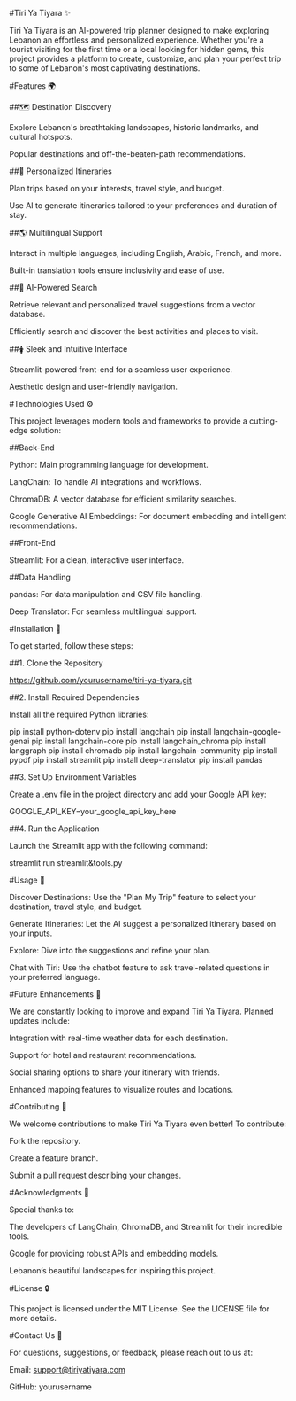 #Tiri Ya Tiyara ✨

Tiri Ya Tiyara is an AI-powered trip planner designed to make exploring Lebanon an effortless and personalized experience. Whether you're a tourist visiting for the first time or a local looking for hidden gems, this project provides a platform to create, customize, and plan your perfect trip to some of Lebanon's most captivating destinations.

#Features 🌍

##🗺️ Destination Discovery

Explore Lebanon's breathtaking landscapes, historic landmarks, and cultural hotspots.

Popular destinations and off-the-beaten-path recommendations.

##📓 Personalized Itineraries

Plan trips based on your interests, travel style, and budget.

Use AI to generate itineraries tailored to your preferences and duration of stay.

##🌎 Multilingual Support

Interact in multiple languages, including English, Arabic, French, and more.

Built-in translation tools ensure inclusivity and ease of use.

##🧱 AI-Powered Search

Retrieve relevant and personalized travel suggestions from a vector database.

Efficiently search and discover the best activities and places to visit.

##🛊 Sleek and Intuitive Interface

Streamlit-powered front-end for a seamless user experience.

Aesthetic design and user-friendly navigation.

#Technologies Used ⚙️

This project leverages modern tools and frameworks to provide a cutting-edge solution:

##Back-End

Python: Main programming language for development.

LangChain: To handle AI integrations and workflows.

ChromaDB: A vector database for efficient similarity searches.

Google Generative AI Embeddings: For document embedding and intelligent recommendations.

##Front-End

Streamlit: For a clean, interactive user interface.

##Data Handling

pandas: For data manipulation and CSV file handling.

Deep Translator: For seamless multilingual support.

#Installation 🔧

To get started, follow these steps:

##1. Clone the Repository

https://github.com/yourusername/tiri-ya-tiyara.git

##2. Install Required Dependencies

Install all the required Python libraries:

pip install python-dotenv
pip install langchain
pip install langchain-google-genai
pip install langchain-core
pip install langchain_chroma
pip install langgraph
pip install chromadb
pip install langchain-community
pip install pypdf
pip install streamlit
pip install deep-translator
pip install pandas

##3. Set Up Environment Variables

Create a .env file in the project directory and add your Google API key:

GOOGLE_API_KEY=your_google_api_key_here

##4. Run the Application

Launch the Streamlit app with the following command:

streamlit run streamlit&tools.py

#Usage 🎡

Discover Destinations: Use the "Plan My Trip" feature to select your destination, travel style, and budget.

Generate Itineraries: Let the AI suggest a personalized itinerary based on your inputs.

Explore: Dive into the suggestions and refine your plan.

Chat with Tiri: Use the chatbot feature to ask travel-related questions in your preferred language.

#Future Enhancements 🌈

We are constantly looking to improve and expand Tiri Ya Tiyara. Planned updates include:

Integration with real-time weather data for each destination.

Support for hotel and restaurant recommendations.

Social sharing options to share your itinerary with friends.

Enhanced mapping features to visualize routes and locations.

#Contributing 🚀

We welcome contributions to make Tiri Ya Tiyara even better! To contribute:

Fork the repository.

Create a feature branch.

Submit a pull request describing your changes.

#Acknowledgments 🙏

Special thanks to:

The developers of LangChain, ChromaDB, and Streamlit for their incredible tools.

Google for providing robust APIs and embedding models.

Lebanon’s beautiful landscapes for inspiring this project.

#License 🔒

This project is licensed under the MIT License. See the LICENSE file for more details.

#Contact Us 📢

For questions, suggestions, or feedback, please reach out to us at:

Email: support@tiriyatiyara.com

GitHub: yourusername

